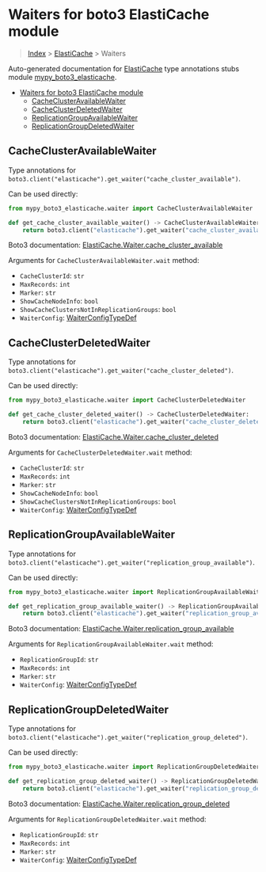 # Waiters for boto3 ElastiCache module

> [Index](..) > [ElastiCache](.) > Waiters

Auto-generated documentation for
[ElastiCache](https://boto3.amazonaws.com/v1/documentation/api/latest/reference/services/elasticache.html#ElastiCache)
type annotations stubs module
[mypy_boto3_elasticache](https://pypi.org/project/mypy-boto3-elasticache/).

- [Waiters for boto3 ElastiCache module](#waiters-for-boto3-elasticache-module)
  - [CacheClusterAvailableWaiter](#cacheclusteravailablewaiter)
  - [CacheClusterDeletedWaiter](#cacheclusterdeletedwaiter)
  - [ReplicationGroupAvailableWaiter](#replicationgroupavailablewaiter)
  - [ReplicationGroupDeletedWaiter](#replicationgroupdeletedwaiter)

## CacheClusterAvailableWaiter

Type annotations for
`boto3.client("elasticache").get_waiter("cache_cluster_available")`.

Can be used directly:

```python
from mypy_boto3_elasticache.waiter import CacheClusterAvailableWaiter

def get_cache_cluster_available_waiter() -> CacheClusterAvailableWaiter:
    return boto3.client("elasticache").get_waiter("cache_cluster_available")
```

Boto3 documentation:
[ElastiCache.Waiter.cache_cluster_available](https://boto3.amazonaws.com/v1/documentation/api/latest/reference/services/elasticache.html#ElastiCache.Waiter.cache_cluster_available)

Arguments for `CacheClusterAvailableWaiter.wait` method:

- `CacheClusterId`: `str`
- `MaxRecords`: `int`
- `Marker`: `str`
- `ShowCacheNodeInfo`: `bool`
- `ShowCacheClustersNotInReplicationGroups`: `bool`
- `WaiterConfig`: [WaiterConfigTypeDef](./type_defs.md#waiterconfigtypedef)

## CacheClusterDeletedWaiter

Type annotations for
`boto3.client("elasticache").get_waiter("cache_cluster_deleted")`.

Can be used directly:

```python
from mypy_boto3_elasticache.waiter import CacheClusterDeletedWaiter

def get_cache_cluster_deleted_waiter() -> CacheClusterDeletedWaiter:
    return boto3.client("elasticache").get_waiter("cache_cluster_deleted")
```

Boto3 documentation:
[ElastiCache.Waiter.cache_cluster_deleted](https://boto3.amazonaws.com/v1/documentation/api/latest/reference/services/elasticache.html#ElastiCache.Waiter.cache_cluster_deleted)

Arguments for `CacheClusterDeletedWaiter.wait` method:

- `CacheClusterId`: `str`
- `MaxRecords`: `int`
- `Marker`: `str`
- `ShowCacheNodeInfo`: `bool`
- `ShowCacheClustersNotInReplicationGroups`: `bool`
- `WaiterConfig`: [WaiterConfigTypeDef](./type_defs.md#waiterconfigtypedef)

## ReplicationGroupAvailableWaiter

Type annotations for
`boto3.client("elasticache").get_waiter("replication_group_available")`.

Can be used directly:

```python
from mypy_boto3_elasticache.waiter import ReplicationGroupAvailableWaiter

def get_replication_group_available_waiter() -> ReplicationGroupAvailableWaiter:
    return boto3.client("elasticache").get_waiter("replication_group_available")
```

Boto3 documentation:
[ElastiCache.Waiter.replication_group_available](https://boto3.amazonaws.com/v1/documentation/api/latest/reference/services/elasticache.html#ElastiCache.Waiter.replication_group_available)

Arguments for `ReplicationGroupAvailableWaiter.wait` method:

- `ReplicationGroupId`: `str`
- `MaxRecords`: `int`
- `Marker`: `str`
- `WaiterConfig`: [WaiterConfigTypeDef](./type_defs.md#waiterconfigtypedef)

## ReplicationGroupDeletedWaiter

Type annotations for
`boto3.client("elasticache").get_waiter("replication_group_deleted")`.

Can be used directly:

```python
from mypy_boto3_elasticache.waiter import ReplicationGroupDeletedWaiter

def get_replication_group_deleted_waiter() -> ReplicationGroupDeletedWaiter:
    return boto3.client("elasticache").get_waiter("replication_group_deleted")
```

Boto3 documentation:
[ElastiCache.Waiter.replication_group_deleted](https://boto3.amazonaws.com/v1/documentation/api/latest/reference/services/elasticache.html#ElastiCache.Waiter.replication_group_deleted)

Arguments for `ReplicationGroupDeletedWaiter.wait` method:

- `ReplicationGroupId`: `str`
- `MaxRecords`: `int`
- `Marker`: `str`
- `WaiterConfig`: [WaiterConfigTypeDef](./type_defs.md#waiterconfigtypedef)
